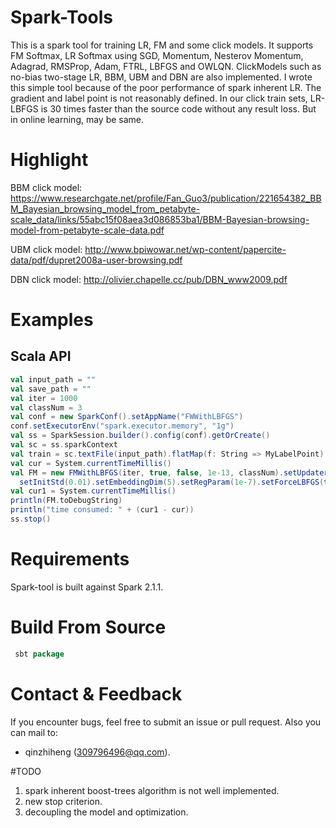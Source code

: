 # Spark-Tools
This is a spark tool for training LR, FM and some click models. It supports FM Softmax, LR Softmax using SGD, Momentum,
Nesterov Momentum, Adagrad, RMSProp, Adam, FTRL, LBFGS and OWLQN. ClickModels such as no-bias two-stage LR, BBM, UBM
and DBN are also implemented. I wrote this simple tool because of the poor performance of spark inherent LR. The gradient
and label point is not reasonably defined. In our click train sets, LR-LBFGS is 30 times faster than the source code
without any result loss. But in online learning, may be same.


# Highlight
BBM click model:
https://www.researchgate.net/profile/Fan_Guo3/publication/221654382_BBM_Bayesian_browsing_model_from_petabyte-scale_data/links/55abc15f08aea3d086853ba1/BBM-Bayesian-browsing-model-from-petabyte-scale-data.pdf

UBM click model:
http://www.bpiwowar.net/wp-content/papercite-data/pdf/dupret2008a-user-browsing.pdf

DBN click model:
http://olivier.chapelle.cc/pub/DBN_www2009.pdf


# Examples
## Scala API
```scala
val input_path = ""
val save_path = ""
val iter = 1000
val classNum = 3
val conf = new SparkConf().setAppName("FWWithLBFGS")
conf.setExecutorEnv("spark.executor.memory", "1g")
val ss = SparkSession.builder().config(conf).getOrCreate()
val sc = ss.sparkContext
val train = sc.textFile(input_path).flatMap(f: String => MyLabelPoint).cache()
val cur = System.currentTimeMillis()
val FM = new FMWithLBFGS(iter, true, false, 1e-13, classNum).setUpdaterStrategy("l1").
  setInitStd(0.01).setEmbeddingDim(5).setRegParam(1e-7).setForceLBFGS(true).run(train)
val cur1 = System.currentTimeMillis()
println(FM.toDebugString)
println("time consumed: " + (cur1 - cur))
ss.stop()
```

# Requirements
Spark-tool is built against Spark 2.1.1.

# Build From Source
```scala
 sbt package
```

# Contact & Feedback
If you encounter bugs, feel free to submit an issue or pull request. Also you can mail to:
+ qinzhiheng (309796496@qq.com).

#TODO
1. spark inherent boost-trees algorithm is not well implemented.
2. new stop criterion.
3. decoupling the model and optimization.
